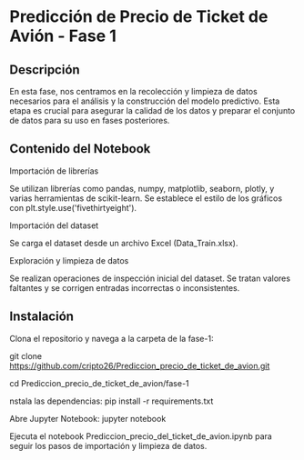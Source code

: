 
# Predicción de Precio de Ticket de Avión - Fase 1

## Descripción
En esta fase, nos centramos en la recolección y limpieza de datos necesarios para el análisis y la construcción del modelo predictivo. Esta etapa es crucial para asegurar la calidad de los datos y preparar el conjunto de datos para su uso en fases posteriores.

## Contenido del Notebook

Importación de librerías

Se utilizan librerías como pandas, numpy, matplotlib, seaborn, plotly, y varias herramientas de scikit-learn.
Se establece el estilo de los gráficos con plt.style.use('fivethirtyeight').

Importación del dataset

Se carga el dataset desde un archivo Excel (Data_Train.xlsx).

Exploración y limpieza de datos

Se realizan operaciones de inspección inicial del dataset.
Se tratan valores faltantes y se corrigen entradas incorrectas o inconsistentes.

## Instalación
Clona el repositorio y navega a la carpeta de la fase-1:

git clone https://github.com/cripto26/Prediccion_precio_de_ticket_de_avion.git

cd Prediccion_precio_de_ticket_de_avion/fase-1

nstala las dependencias:
pip install -r requirements.txt

Abre Jupyter Notebook:
jupyter notebook


Ejecuta el notebook Prediccion_precio_del_ticket_de_avion.ipynb para seguir los pasos de importación y limpieza de datos.
